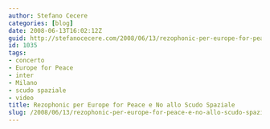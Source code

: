 ```yaml
---
author: Stefano Cecere
categories: [blog]
date: 2008-06-13T16:02:12Z
guid: http://stefanocecere.com/2008/06/13/rezophonic-per-europe-for-peace-e-no-allo-scudo-spaziale/
id: 1035
tags:
- concerto
- Europe for Peace
- inter
- Milano
- scudo spaziale
- video
title: Rezophonic per Europe for Peace e No allo Scudo Spaziale
slug: /2008/06/13/rezophonic-per-europe-for-peace-e-no-allo-scudo-spaziale/
---
```


